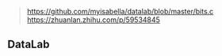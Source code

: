 
> https://github.com/myisabella/datalab/blob/master/bits.c
> https://zhuanlan.zhihu.com/p/59534845


## DataLab 
